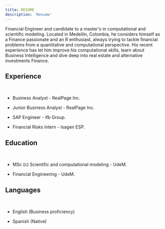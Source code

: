 ```yaml
---
title: RESUME
description: 'Resume'
---
```


Financial Engineer and candidate to a master's in computational and scientific modeling. Located in Medellín, Colombia, he considers himself as a Finance passionate and an R enthusiast, always trying to tackle financial problems from a quantitative and computational perspective. His recent experience has let him improve his computational skills, learn about Business Intelligence and dive deep into real estate and alternative investments Finance. 

## Experience
&nbsp;

* Business Analyst - RealPage Inc.

* Junior Business Analyst - RealPage Inc.

* SAP Engineer - ifb Group.

* Financial Risks intern - Isagen ESP.

## Education
&nbsp;

* MSc (c) Scientific and computational modeling - UdeM.

* Financial Engineering - UdeM.

## Languages
&nbsp;

* English (Business proficiency)

* Spanish (Native)
